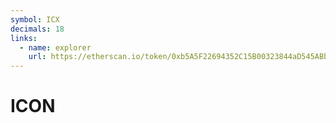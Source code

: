 ```yaml
---
symbol: ICX
decimals: 18
links:
  - name: explorer
    url: https://etherscan.io/token/0xb5A5F22694352C15B00323844aD545ABb2B11028
---
```


# ICON
